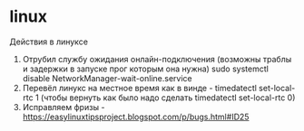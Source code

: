 # linux
Действия в линуксе


1) Отрубил службу ожидания онлайн-подключения (возможны траблы и задержки в запуске прог которым она нужна) sudo systemctl disable NetworkManager-wait-online.service
2) Перевёл линукс на местное время как в винде - timedatectl set-local-rtc 1 (чтобы вернуть как было надо сделать timedatectl set-local-rtc 0)
3) Исправляем фризы - https://easylinuxtipsproject.blogspot.com/p/bugs.html#ID25
